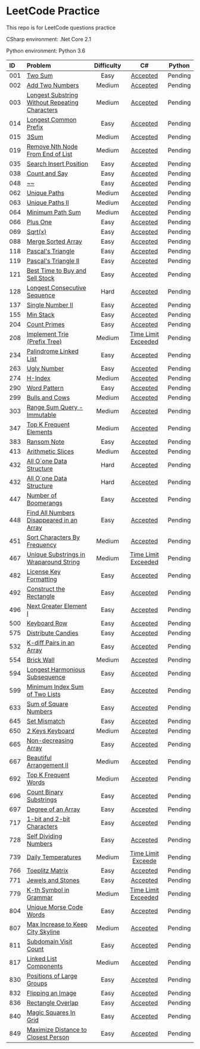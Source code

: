 # LeetCode Practice
This repo is for LeetCode questions practice

CSharp environment: .Net Core 2.1

Python environment: Python 3.6

|ID|Problem|Difficulty|C#|Python|
|:---|:---|:---:|:---:|:---:|
|001|[Two Sum](https://leetcode.com/problems/two-sum/)|Easy|[Accepted](/CSharp/Solutions/1.cs)|Pending|
|002|[Add Two Numbers](https://leetcode.com/problems/add-two-numbers/)|Medium|[Accepted](/CSharp/Solutions/2.cs)|Pending|
|003|[Longest Substring Without Repeating Characters](https://leetcode.com/problems/longest-substring-without-repeating-characters/description/)|Medium|[Accepted](/CSharp/Solutions/3.cs)|Pending|
|014|[Longest Common Prefix](https://leetcode.com/problems/longest-common-prefix/description/)|Easy|[Accepted](/CSharp/Solutions/14.cs)|Pending|
|015|[3Sum](https://leetcode.com/problems/3sum/description/)|Medium|[Accepted](/CSharp/Solutions/15.cs)|Pending|
|019|[Remove Nth Node From End of List](https://leetcode.com/problems/remove-nth-node-from-end-of-list/description/)|Medium|[Accepted](/CSharp/Solutions/19.cs)|Pending|
|035|[Search Insert Position](https://leetcode.com/problems/search-insert-position)|Easy|[Accepted](/CSharp/Solutions/35.cs)|Pending|
|038|[Count and Say](https://leetcode.com/problems/count-and-say/description/)|Easy|[Accepted](/CSharp/Solutions/38.cs)|Pending|
|048|[~~](https://leetcode.com/problems/count-and-say/description/)|Easy|[Accepted](/CSharp/Solutions/38.cs)|Pending|
|062|[Unique Paths](https://leetcode.com/problems/unique-paths/description/)|Medium|[Accepted](/CSharp/Solutions/62.cs)|Pending|
|063|[Unique Paths II](https://leetcode.com/problems/unique-paths-ii/description/)|Medium|[Accepted](/CSharp/Solutions/63.cs)|Pending|
|064|[Minimum Path Sum](https://leetcode.com/problems/minimum-path-sum/description/)|Medium|[Accepted](/CSharp/Solutions/64.cs)|Pending|
|066|[Plus One](https://leetcode.com/problems/plus-one/description/)|Easy|[Accepted](/CSharp/Solutions/66.cs)|Pending|
|069|[Sqrt(x)](https://leetcode.com/problems/sqrtx/description/)|Easy|[Accepted](/CSharp/Solutions/69.cs)|Pending|
|088|[Merge Sorted Array](https://leetcode.com/problems/merge-sorted-array/description/)|Easy|[Accepted](/CSharp/Solutions/88.cs)|Pending|
|118|[Pascal's Triangle](https://leetcode.com/problems/pascals-triangle/description/)|Easy|[Accepted](/CSharp/Solutions/118.cs)|Pending|
|119|[Pascal's Triangle II](https://leetcode.com/problems/pascals-triangle-ii/description/)|Easy|[Accepted](/CSharp/Solutions/119.cs)|Pending|
|121|[Best Time to Buy and Sell Stock](https://leetcode.com/problems/best-time-to-buy-and-sell-stock/description/)|Easy|[Accepted](/CSharp/Solutions/121.cs)|Pending|
|128|[Longest Consecutive Sequence](https://leetcode.com/problems/longest-consecutive-sequence/description/)|Hard|[Accepted](/CSharp/Solutions/128.cs)|Pending|
|137|[Single Number II](https://leetcode.com/problems/single-number-ii/description/)|Easy|[Accepted](/CSharp/Solutions/137.cs)|Pending|
|155|[Min Stack](https://leetcode.com/problems/min-stack/description/)|Easy|[Accepted](/CSharp/Solutions/155.cs)|Pending|
|204|[Count Primes](https://leetcode.com/problems/count-primes/description/)|Easy|[Accepted](/CSharp/Solutions/204.cs)|Pending|
|208|[Implement Trie (Prefix Tree)](https://leetcode.com/problems/implement-trie-prefix-tree/description/)|Medium|[Time Limit Exceeded](/CSharp/Solutions/208.cs)|Pending|
|234|[Palindrome Linked List](https://leetcode.com/problems/palindrome-linked-list/description/)|Easy|[Accepted](/CSharp/Solutions/234.cs)|Pending|
|263|[Ugly Number](https://leetcode.com/problems/ugly-number/description/)|Easy|[Accepted](/CSharp/Solutions/263.cs)|Pending|
|274|[H-Index](https://leetcode.com/problems/h-index/description/)|Medium|[Accepted](/CSharp/Solutions/274.cs)|Pending|
|290|[Word Pattern](https://leetcode.com/problems/word-pattern/description/)|Easy|[Accepted](/CSharp/Solutions/290.cs)|Pending|
|299|[Bulls and Cows](https://leetcode.com/problems/bulls-and-cows/description/)|Medium|[Accepted](/CSharp/Solutions/299.cs)|Pending|
|303|[Range Sum Query - Immutable](https://leetcode.com/problems/range-sum-query-immutable/description/)|Medium|[Accepted](/CSharp/Solutions/303.cs)|Pending|
|347|[Top K Frequent Elements](https://leetcode.com/problems/top-k-frequent-elements/description/)|Medium|[Accepted](/CSharp/Solutions/347.cs)|Pending|
|383|[Ransom Note](https://leetcode.com/problems/ransom-note/description/)|Easy|[Accepted](/CSharp/Solutions/383.cs)|Pending|
|413|[Arithmetic Slices](https://leetcode.com/problems/arithmetic-slices/description/)|Medium|[Accepted](/CSharp/Solutions/413.cs)|Pending|
|432|[All O`one Data Structure](https://leetcode.com/problems/all-oone-data-structure/description/)|Hard|[Accepted](/CSharp/Solutions/432.cs)|Pending|
|432|[All O`one Data Structure](https://leetcode.com/problems/all-oone-data-structure/description/)|Hard|[Accepted](/CSharp/Solutions/432.cs)|Pending|
|447|[Number of Boomerangs](https://leetcode.com/problems/number-of-boomerangs/description/)|Easy|[Accepted](/CSharp/Solutions/447.cs)|Pending|
|448|[Find All Numbers Disappeared in an Array](https://leetcode.com/problems/find-all-numbers-disappeared-in-an-array/description/)|Easy|[Accepted](/CSharp/Solutions/448.cs)|Pending|
|451|[Sort Characters By Frequency](https://leetcode.com/problems/sort-characters-by-frequency/description/)|Medium|[Accepted](/CSharp/Solutions/451.cs)|Pending|
|467|[Unique Substrings in Wraparound String](https://leetcode.com/problems/unique-substrings-in-wraparound-string/description/)|Medium|[Time Limit Exceeded](/CSharp/Solutions/467.cs)|Pending|
|482|[License Key Formatting](https://leetcode.com/problems/license-key-formatting/description/)|Easy|[Accepted](/CSharp/Solutions/482.cs)|Pending|
|492|[Construct the Rectangle](https://leetcode.com/problems/construct-the-rectangle/description/)|Easy|[Accepted](/CSharp/Solutions/492.cs)|Pending|
|496|[Next Greater Element I](https://leetcode.com/problems/next-greater-element-i/description/)|Easy|[Accepted](/CSharp/Solutions/496.cs)|Pending|
|500|[Keyboard Row](https://leetcode.com/problems/keyboard-row/description/)|Easy|[Accepted](/CSharp/Solutions/500.cs)|Pending|
|575|[Distribute Candies](https://leetcode.com/problems/distribute-candies/description/)|Easy|[Accepted](/CSharp/Solutions/575.cs)|Pending|
|532|[K-diff Pairs in an Array](https://leetcode.com/problems/k-diff-pairs-in-an-array/description/)|Easy|[Accepted](/CSharp/Solutions/532.cs)|Pending|
|554|[Brick Wall](https://leetcode.com/problems/brick-wall/description/)|Medium|[Accepted](/CSharp/Solutions/554.cs)|Pending|
|594|[Longest Harmonious Subsequence](https://leetcode.com/problems/longest-harmonious-subsequence)|Easy|[Accepted](/CSharp/Solutions/594.cs)|Pending|
|599|[Minimum Index Sum of Two Lists](https://leetcode.com/problems/minimum-index-sum-of-two-lists/description/)|Easy|[Accepted](/CSharp/Solutions/599.cs)|Pending|
|633|[Sum of Square Numbers](https://leetcode.com/problems/sum-of-square-numbers/description/)|Easy|[Accepted](/CSharp/Solutions/633.cs)|Pending|
|645|[Set Mismatch](https://leetcode.com/problems/set-mismatch/description/)|Easy|[Accepted](/CSharp/Solutions/645.cs)|Pending|
|650|[2 Keys Keyboard](https://leetcode.com/problems/2-keys-keyboard/description/)|Medium|[Accepted](/CSharp/Solutions/650.cs)|Pending|
|665|[Non-decreasing Array](https://leetcode.com/problems/non-decreasing-array/description/)|Easy|[Accepted](/CSharp/Solutions/665.cs)|Pending|
|667|[Beautiful Arrangement II](https://leetcode.com/problems/beautiful-arrangement-ii/description/)|Medium|[Accepted](/CSharp/Solutions/667.cs)|Pending|
|692|[Top K Frequent Words](https://leetcode.com/problems/top-k-frequent-words/description/)|Medium|[Accepted](/CSharp/Solutions/692.cs)|Pending|
|696|[Count Binary Substrings](https://leetcode.com/problems/count-binary-substrings/description/)|Easy|[Accepted](/CSharp/Solutions/696.cs)|Pending|
|697|[Degree of an Array](https://leetcode.com/problems/degree-of-an-array/description/)|Easy|[Accepted](/CSharp/Solutions/697.cs)|Pending|
|717|[1-bit and 2-bit Characters](https://leetcode.com/problems/1-bit-and-2-bit-characters/description/)|Easy|[Accepted](/CSharp/Solutions/717.cs)|Pending|
|728|[Self Dividing Numbers](https://leetcode.com/problems/self-dividing-numbers/description/)|Easy|[Accepted](/CSharp/Solutions/728.cs)|Pending|
|739|[Daily Temperatures](https://leetcode.com/problems/daily-temperatures/description/)|Medium|[Time Limit Exceede](/CSharp/Solutions/739.cs)|Pending|
|766|[Toeplitz Matrix](https://leetcode.com/problems/toeplitz-matrix/description/)|Easy|[Accepted](/CSharp/Solutions/766.cs)|Pending|
|771|[Jewels and Stones](https://leetcode.com/problems/jewels-and-stones/description/)|Easy|[Accepted](/CSharp/Solutions/771.cs)|Pending|
|779|[K-th Symbol in Grammar](https://leetcode.com/problems/k-th-symbol-in-grammar/description/)|Medium|[Time Limit Exceeded](/CSharp/Solutions/779.cs)|Pending|
|804|[Unique Morse Code Words](https://leetcode.com/problems/unique-morse-code-words/description/)|Easy|[Accepted](/CSharp/Solutions/804.cs)|Pending|
|807|[Max Increase to Keep City Skyline](https://leetcode.com/problems/max-increase-to-keep-city-skyline/description/)|Medium|[Accepted](/CSharp/Solutions/807.cs)|Pending|
|811|[Subdomain Visit Count](https://leetcode.com/problems/subdomain-visit-count/description/)|Easy|[Accepted](/CSharp/Solutions/811.cs)|Pending|
|817|[Linked List Components](https://leetcode.com/problems/linked-list-components/description/)|Medium|[Accepted](/CSharp/Solutions/817.cs)|Pending|
|830|[Positions of Large Groups](https://leetcode.com/problems/positions-of-large-groups/description/)|Easy|[Accepted](/CSharp/Solutions/830.cs)|Pending|
|832|[Flipping an Image](https://leetcode.com/problems/flipping-an-image/description/)|Easy|[Accepted](/CSharp/Solutions/832.cs)|Pending|
|836|[Rectangle Overlap](https://leetcode.com/problems/rectangle-overlap/description/)|Easy|[Accepted](/CSharp/Solutions/836.cs)|Pending|
|840|[Magic Squares In Grid](https://leetcode.com/problems/magic-squares-in-grid/description/)|Easy|[Accepted](/CSharp/Solutions/840.cs)|Pending|
|849|[Maximize Distance to Closest Person](https://leetcode.com/problems/maximize-distance-to-closest-person/description/)|Easy|[Accepted](/CSharp/Solutions/849.cs)|Pending|